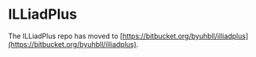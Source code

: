 # ILLiadPlus

The ILLiadPlus repo has moved to [https://bitbucket.org/byuhbll/illiadplus](https://bitbucket.org/byuhbll/illiadplus).
